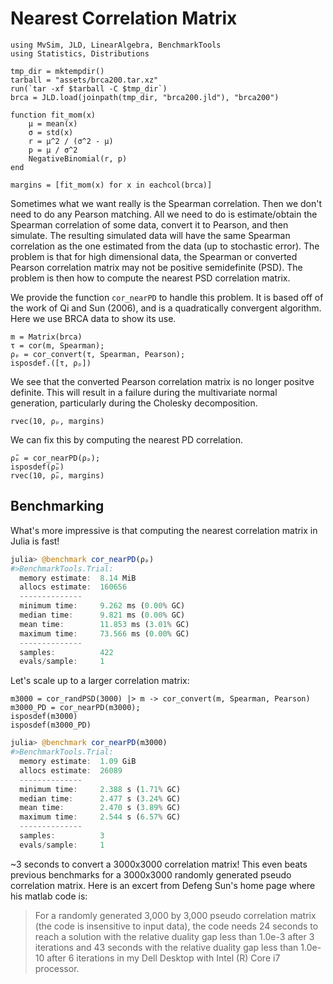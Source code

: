 # Nearest Correlation Matrix

```@setup ncm
using MvSim, JLD, LinearAlgebra, BenchmarkTools
using Statistics, Distributions

tmp_dir = mktempdir()
tarball = "assets/brca200.tar.xz"
run(`tar -xf $tarball -C $tmp_dir`)
brca = JLD.load(joinpath(tmp_dir, "brca200.jld"), "brca200")

function fit_mom(x)
    μ = mean(x)
    σ = std(x)
    r = μ^2 / (σ^2 - μ)
    p = μ / σ^2
    NegativeBinomial(r, p)
end

margins = [fit_mom(x) for x in eachcol(brca)]
```

Sometimes what we want really is the Spearman correlation. Then we don't need to do any Pearson matching. All we need to do is estimate/obtain the Spearman correlation of some data, convert it to Pearson, and then simulate. The resulting simulated data will have the same Spearman correlation as the one estimated from the data (up to stochastic error). The problem is that for high dimensional data, the Spearman or converted Pearson correlation matrix may not be positive semidefinite (PSD). The problem is then how to compute the nearest PSD correlation matrix.

We provide the function `cor_nearPD` to handle this problem. It is based off of the work of Qi and Sun (2006), and is a quadratically convergent algorithm. Here we use BRCA data to show its use.

```@repl ncm
m = Matrix(brca)
τ = cor(m, Spearman);
ρₚ = cor_convert(τ, Spearman, Pearson);
isposdef.([τ, ρₚ])
```

We see that the converted Pearson correlation matrix is no longer positve definite. This will result in a failure during the multivariate normal generation, particularly during the Cholesky decomposition.

```@repl ncm
rvec(10, ρₚ, margins)
```

We can fix this by computing the nearest PD correlation.

```@repl ncm
ρ̃ₚ = cor_nearPD(ρₚ); 
isposdef(ρ̃ₚ)
rvec(10, ρ̃ₚ, margins)
```

## Benchmarking

What's more impressive is that computing the nearest correlation matrix in Julia is fast!

<!-- Benchmark hard coded because it's faster on my machine than the Travis servers -->

```julia
julia> @benchmark cor_nearPD(ρₚ)
#>BenchmarkTools.Trial: 
  memory estimate:  8.14 MiB
  allocs estimate:  160656
  --------------
  minimum time:     9.262 ms (0.00% GC)
  median time:      9.821 ms (0.00% GC)
  mean time:        11.853 ms (3.01% GC)
  maximum time:     73.566 ms (0.00% GC)
  --------------
  samples:          422
  evals/sample:     1
```

Let's scale up to a larger correlation matrix:

```@repl ncm
m3000 = cor_randPSD(3000) |> m -> cor_convert(m, Spearman, Pearson)
m3000_PD = cor_nearPD(m3000);
isposdef(m3000)
isposdef(m3000_PD)
```

<!-- Benchmark hard coded because it's faster on my machine than the Travis servers -->

```julia
julia> @benchmark cor_nearPD(m3000)
#>BenchmarkTools.Trial: 
  memory estimate:  1.09 GiB
  allocs estimate:  26089
  --------------
  minimum time:     2.388 s (1.71% GC)
  median time:      2.477 s (3.24% GC)
  mean time:        2.470 s (3.89% GC)
  maximum time:     2.544 s (6.57% GC)
  --------------
  samples:          3
  evals/sample:     1
```

~3 seconds to convert a 3000x3000 correlation matrix! This even beats previous benchmarks for a 3000x3000 randomly generated pseudo correlation matrix. Here is an excert from Defeng Sun's home page where his matlab code is:

> For a randomly generated  3,000 by 3,000 pseudo correlation matrix (the code is insensitive to input data), the code needs 24 seconds to reach a solution with the relative duality gap less than 1.0e-3 after 3 iterations and 43 seconds  with the relative duality gap less than 1.0e-10 after 6 iterations in my Dell Desktop with Intel (R) Core i7 processor.

